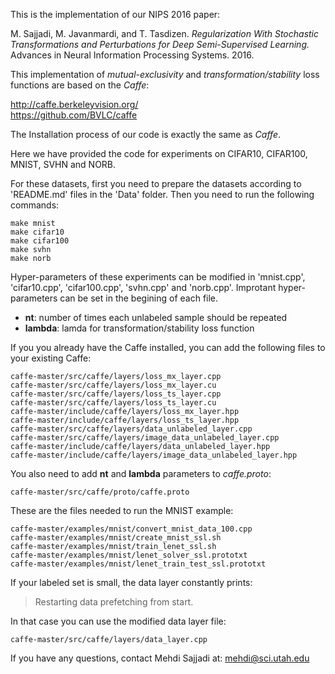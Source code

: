 This is the implementation of our NIPS 2016 paper:

M. Sajjadi, M. Javanmardi, and T. Tasdizen. *Regularization With Stochastic Transformations and Perturbations for Deep Semi-Supervised Learning.* Advances in Neural Information Processing Systems. 2016.

This implementation of *mutual-exclusivity* and *transformation/stability* loss functions are based on the *Caffe*:

http://caffe.berkeleyvision.org/  
https://github.com/BVLC/caffe  

The Installation process of our code is exactly the same as *Caffe*.

Here we have provided the code for experiments on CIFAR10, CIFAR100, MNIST, SVHN and NORB. 

For these datasets, first you need to prepare the datasets according to 'README.md' files in the 'Data' folder. Then you need to run the following commands:

```
make mnist
make cifar10
make cifar100
make svhn
make norb
```

Hyper-parameters of these experiments can be modified in 'mnist.cpp', 'cifar10.cpp', 'cifar100.cpp', 'svhn.cpp' and 'norb.cpp'. Improtant hyper-parameters can be set in the begining of each file.

- **nt**: number of times each unlabeled sample should be repeated
- **lambda**: lamda for transformation/stability loss function

If you you already have the Caffe installed, you can add the following files to your existing Caffe:

```
caffe-master/src/caffe/layers/loss_mx_layer.cpp
caffe-master/src/caffe/layers/loss_mx_layer.cu
caffe-master/src/caffe/layers/loss_ts_layer.cpp
caffe-master/src/caffe/layers/loss_ts_layer.cu
caffe-master/include/caffe/layers/loss_mx_layer.hpp
caffe-master/include/caffe/layers/loss_ts_layer.hpp
caffe-master/src/caffe/layers/data_unlabeled_layer.cpp
caffe-master/src/caffe/layers/image_data_unlabeled_layer.cpp
caffe-master/include/caffe/layers/data_unlabeled_layer.hpp
caffe-master/include/caffe/layers/image_data_unlabeled_layer.hpp
```

You also need to add **nt** and **lambda** parameters to *caffe.proto*:

```
caffe-master/src/caffe/proto/caffe.proto
```

These are the files needed to run the MNIST example:

```
caffe-master/examples/mnist/convert_mnist_data_100.cpp
caffe-master/examples/mnist/create_mnist_ssl.sh
caffe-master/examples/mnist/train_lenet_ssl.sh
caffe-master/examples/mnist/lenet_solver_ssl.prototxt
caffe-master/examples/mnist/lenet_train_test_ssl.prototxt
```

If your labeled set is small, the data layer constantly prints:

>Restarting data prefetching from start.

In that case you can use the modified data layer file:

```
caffe-master/src/caffe/layers/data_layer.cpp
```

If you have any questions, contact Mehdi Sajjadi at:
mehdi@sci.utah.edu